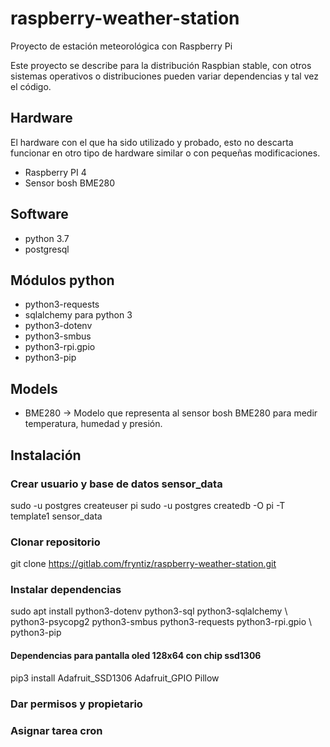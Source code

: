 # raspberry-weather-station

Proyecto de estación meteorológica con Raspberry Pi

Este proyecto se describe para la distribución Raspbian stable, con otros 
sistemas operativos o distribuciones pueden variar dependencias y tal vez
el código.

## Hardware 

El hardware con el que ha sido utilizado y probado, esto no descarta funcionar
en otro tipo de hardware similar o con pequeñas modificaciones.

- Raspberry PI 4
- Sensor bosh BME280


## Software

- python 3.7
- postgresql

## Módulos python

- python3-requests
- sqlalchemy para python 3
- python3-dotenv
- python3-smbus
- python3-rpi.gpio
- python3-pip

## Models

- BME280 → Modelo que representa al sensor bosh BME280 para medir 
temperatura, humedad y presión.

## Instalación

### Crear usuario y base de datos sensor_data

sudo -u postgres createuser pi
sudo -u postgres createdb -O pi -T template1 sensor_data

### Clonar repositorio

git clone https://gitlab.com/fryntiz/raspberry-weather-station.git


### Instalar dependencias

sudo apt install python3-dotenv python3-sql python3-sqlalchemy \ 
    python3-psycopg2 python3-smbus python3-requests python3-rpi.gpio \ 
    python3-pip 
    
#### Dependencias para pantalla oled 128x64 con chip ssd1306    

pip3 install Adafruit_SSD1306 Adafruit_GPIO Pillow

### Dar permisos y propietario

### Asignar tarea cron